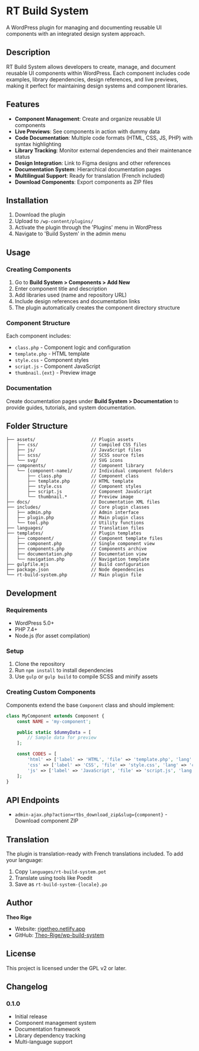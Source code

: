 # RT Build System

A WordPress plugin for managing and documenting reusable UI components with an integrated design system approach.

## Description

RT Build System allows developers to create, manage, and document reusable UI components within WordPress. Each component includes code examples, library dependencies, design references, and live previews, making it perfect for maintaining design systems and component libraries.

## Features

-   **Component Management**: Create and organize reusable UI components
-   **Live Previews**: See components in action with dummy data
-   **Code Documentation**: Multiple code formats (HTML, CSS, JS, PHP) with syntax highlighting
-   **Library Tracking**: Monitor external dependencies and their maintenance status
-   **Design Integration**: Link to Figma designs and other references
-   **Documentation System**: Hierarchical documentation pages
-   **Multilingual Support**: Ready for translation (French included)
-   **Download Components**: Export components as ZIP files

## Installation

1. Download the plugin
2. Upload to `/wp-content/plugins/`
3. Activate the plugin through the 'Plugins' menu in WordPress
4. Navigate to 'Build System' in the admin menu

## Usage

### Creating Components

1. Go to **Build System > Components > Add New**
2. Enter component title and description
3. Add libraries used (name and repository URL)
4. Include design references and documentation links
5. The plugin automatically creates the component directory structure

### Component Structure

Each component includes:

-   `class.php` - Component logic and configuration
-   `template.php` - HTML template
-   `style.css` - Component styles
-   `script.js` - Component JavaScript
-   `thumbnail.{ext}` - Preview image

### Documentation

Create documentation pages under **Build System > Documentation** to provide guides, tutorials, and system documentation.

## Folder Structure

```
├── assets/                     // Plugin assets
│   ├── css/                    // Compiled CSS files
│   ├── js/                     // JavaScript files
│   ├── scss/                   // SCSS source files
│   └── svg/                    // SVG icons
├── components/                 // Component library
│   └── [component-name]/       // Individual component folders
│       ├── class.php           // Component class
│       ├── template.php        // HTML template
│       ├── style.css           // Component styles
│       ├── script.js           // Component JavaScript
│       └── thumbnail.*         // Preview image
├── docs/                       // Documentation XML files
├── includes/                   // Core plugin classes
│   ├── admin.php               // Admin interface
│   ├── plugin.php              // Main plugin class
│   └── tool.php                // Utility functions
├── languages/                  // Translation files
├── templates/                  // Plugin templates
│   ├── component/              // Component template files
│   ├── component.php           // Single component view
│   ├── components.php          // Components archive
│   ├── documentation.php       // Documentation view
│   └── navigation.php          // Navigation template
├── gulpfile.mjs                // Build configuration
├── package.json                // Node dependencies
└── rt-build-system.php         // Main plugin file
```

## Development

### Requirements

-   WordPress 5.0+
-   PHP 7.4+
-   Node.js (for asset compilation)

### Setup

1. Clone the repository
2. Run `npm install` to install dependencies
3. Use `gulp` or `gulp build` to compile SCSS and minify assets

### Creating Custom Components

Components extend the base `Component` class and should implement:

```php
class MyComponent extends Component {
    const NAME = 'my-component';

    public static $dummyData = [
        // Sample data for preview
    ];

    const CODES = [
        'html' => ['label' => 'HTML', 'file' => 'template.php', 'lang' => 'html'],
        'css' => ['label' => 'CSS', 'file' => 'style.css', 'lang' => 'css'],
        'js' => ['label' => 'JavaScript', 'file' => 'script.js', 'lang' => 'javascript'],
    ];
}
```

## API Endpoints

-   `admin-ajax.php?action=rtbs_download_zip&slug={component}` - Download component ZIP

## Translation

The plugin is translation-ready with French translations included. To add your language:

1. Copy `languages/rt-build-system.pot`
2. Translate using tools like Poedit
3. Save as `rt-build-system-{locale}.po`

## Author

**Theo Rige**

-   Website: [rigetheo.netlify.app](https://rigetheo.netlify.app)
-   GitHub: [Theo-Rige/wp-build-system](https://github.com/Theo-Rige/wp-build-system)

## License

This project is licensed under the GPL v2 or later.

## Changelog

### 0.1.0

-   Initial release
-   Component management system
-   Documentation framework
-   Library dependency tracking
-   Multi-language support
